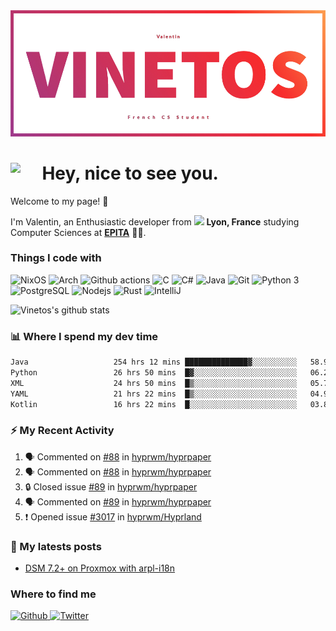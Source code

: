 <!--
**Vinetos/Vinetos** is a ✨ _special_ ✨ repository because its `README.md` (this file) appears on your GitHub profile.
-->
<a align="center" href="https://vinetos.fr">
  <img src="https://raw.githubusercontent.com/Vinetos/Vinetos/master/Vinetos%20Banner.png" />
</a>

# <img align="left" src="https://cdn.discordapp.com/emojis/938153240527265812.webp" width="10%" /> Hey, nice to see you.

Welcome to my page! :wave:  

I'm Valentin, an Enthusiastic developer from <img src="https://cdn-icons-png.flaticon.com/512/197/197560.png" width="13"/> **Lyon, France** studying Computer Sciences at [**EPITA**](https://www.epita.fr/en/) 👨‍🎓.

### Things I code with
<p>
  <img alt="NixOS" src="https://img.shields.io/badge/-NixOS-00cec9?style=flat-square&logo=nixos&logoColor=white" />
  <img alt="Arch" src="https://img.shields.io/badge/-Arch-2088FF?style=flat-square&logo=arch-linux&logoColor=white" />
  <img alt="Github actions" src="https://img.shields.io/badge/-Github_Actions-4834d4?style=flat-square&logo=github-actions&logoColor=white" />
  <img alt="C" src="https://img.shields.io/badge/-C-be2edd?style=flat-square&logo=c&logoColor=white" />
  <img alt="C#" src="https://img.shields.io/badge/-C%23-E10098?style=flat-square&logo=c#&logoColor=white" />
  <img alt="Java" src="https://img.shields.io/badge/-Java-ea2845?style=flat-square&logo=openjdk&logoColor=white" />
  <img alt="Git" src="https://img.shields.io/badge/-Git-F05032?style=flat-square&logo=git&logoColor=white" />
  <img alt="Python 3" src="https://img.shields.io/badge/-Python%203-F7B93E?style=flat-square&logo=python&logoColor=white" />
  <img alt="PostgreSQL" src="https://img.shields.io/badge/-PostgreSQL-13aa52?style=flat-square&logo=mongodb&logoColor=white" />
  <img alt="Nodejs" src="https://img.shields.io/badge/-Nodejs-43853d?style=flat-square&logo=Node.js&logoColor=white" />
  <img alt="Rust" src="https://img.shields.io/badge/-Rust-f7f1e3?style=flat-square&logo=rust&logoColor=black" />
  <img alt="IntelliJ" src="https://img.shields.io/badge/-IntelliJ-000000?style=flat-square&logo=intellij-idea&logoColor=white" />
</p>

![Vinetos's github stats](https://github-readme-stats.vercel.app/api?username=Vinetos&show_icons=true) 

### :bar_chart: Where I spend my dev time  
<!--START_SECTION:waka-->

```txt
Java                   254 hrs 12 mins ██████████████▓░░░░░░░░░░   58.96 %
Python                 26 hrs 50 mins  █▓░░░░░░░░░░░░░░░░░░░░░░░   06.23 %
XML                    24 hrs 50 mins  █▒░░░░░░░░░░░░░░░░░░░░░░░   05.76 %
YAML                   21 hrs 22 mins  █▒░░░░░░░░░░░░░░░░░░░░░░░   04.96 %
Kotlin                 16 hrs 22 mins  █░░░░░░░░░░░░░░░░░░░░░░░░   03.80 %
```

<!--END_SECTION:waka-->

### :zap: My Recent Activity

<!--START_SECTION:activity-->
1. 🗣 Commented on [#88](https://github.com/hyprwm/hyprpaper/issues/88#issuecomment-1684864311) in [hyprwm/hyprpaper](https://github.com/hyprwm/hyprpaper)
2. 🗣 Commented on [#88](https://github.com/hyprwm/hyprpaper/issues/88#issuecomment-1684435858) in [hyprwm/hyprpaper](https://github.com/hyprwm/hyprpaper)
3. 🔒 Closed issue [#89](https://github.com/hyprwm/hyprpaper/issues/89) in [hyprwm/hyprpaper](https://github.com/hyprwm/hyprpaper)
4. 🗣 Commented on [#89](https://github.com/hyprwm/hyprpaper/issues/89#issuecomment-1684160183) in [hyprwm/hyprpaper](https://github.com/hyprwm/hyprpaper)
5. ❗ Opened issue [#3017](https://github.com/hyprwm/Hyprland/issues/3017) in [hyprwm/Hyprland](https://github.com/hyprwm/Hyprland)
<!--END_SECTION:activity-->

### :paperclip: My latests posts
<!-- BLOG-POST-LIST:START -->
- [DSM 7.2+ on Proxmox with arpl-i18n](https://dev.to/vinetos/dsm-72-on-proxmox-with-arpl-i18n-1g0n)
<!-- BLOG-POST-LIST:END -->

### Where to find me
<p>
  <a href="https://github.com/Vinetos" target="_blank">
    <img alt="Github" src="https://img.shields.io/badge/GitHub-%2312100E.svg?&style=for-the-badge&logo=Github&logoColor=white" />
  </a> 
  <a href="https://twitter.com/Vinetos" target="_blank">
    <img alt="Twitter" src="https://img.shields.io/badge/twitter-%231DA1F2.svg?&style=for-the-badge&logo=twitter&logoColor=white" />
  </a> 
</p>

